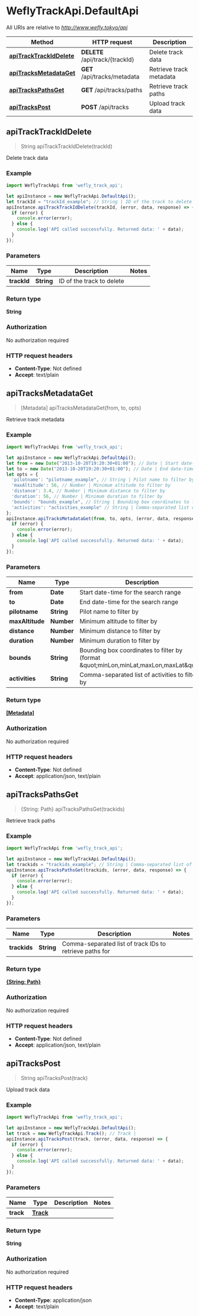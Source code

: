 # WeflyTrackApi.DefaultApi

All URIs are relative to *http://www.wefly.tokyo/api*

Method | HTTP request | Description
------------- | ------------- | -------------
[**apiTrackTrackIdDelete**](DefaultApi.md#apiTrackTrackIdDelete) | **DELETE** /api/track/{trackId} | Delete track data
[**apiTracksMetadataGet**](DefaultApi.md#apiTracksMetadataGet) | **GET** /api/tracks/metadata | Retrieve track metadata
[**apiTracksPathsGet**](DefaultApi.md#apiTracksPathsGet) | **GET** /api/tracks/paths | Retrieve track paths
[**apiTracksPost**](DefaultApi.md#apiTracksPost) | **POST** /api/tracks | Upload track data



## apiTrackTrackIdDelete

> String apiTrackTrackIdDelete(trackId)

Delete track data

### Example

```javascript
import WeflyTrackApi from 'wefly_track_api';

let apiInstance = new WeflyTrackApi.DefaultApi();
let trackId = "trackId_example"; // String | ID of the track to delete
apiInstance.apiTrackTrackIdDelete(trackId, (error, data, response) => {
  if (error) {
    console.error(error);
  } else {
    console.log('API called successfully. Returned data: ' + data);
  }
});
```

### Parameters


Name | Type | Description  | Notes
------------- | ------------- | ------------- | -------------
 **trackId** | **String**| ID of the track to delete | 

### Return type

**String**

### Authorization

No authorization required

### HTTP request headers

- **Content-Type**: Not defined
- **Accept**: text/plain


## apiTracksMetadataGet

> [Metadata] apiTracksMetadataGet(from, to, opts)

Retrieve track metadata

### Example

```javascript
import WeflyTrackApi from 'wefly_track_api';

let apiInstance = new WeflyTrackApi.DefaultApi();
let from = new Date("2013-10-20T19:20:30+01:00"); // Date | Start date-time for the search range
let to = new Date("2013-10-20T19:20:30+01:00"); // Date | End date-time for the search range
let opts = {
  'pilotname': "pilotname_example", // String | Pilot name to filter by
  'maxAltitude': 56, // Number | Minimum altitude to filter by
  'distance': 3.4, // Number | Minimum distance to filter by
  'duration': 56, // Number | Minimum duration to filter by
  'bounds': "bounds_example", // String | Bounding box coordinates to filter by (format \"minLon,minLat,maxLon,maxLat\")
  'activities': "activities_example" // String | Comma-separated list of activities to filter by
};
apiInstance.apiTracksMetadataGet(from, to, opts, (error, data, response) => {
  if (error) {
    console.error(error);
  } else {
    console.log('API called successfully. Returned data: ' + data);
  }
});
```

### Parameters


Name | Type | Description  | Notes
------------- | ------------- | ------------- | -------------
 **from** | **Date**| Start date-time for the search range | 
 **to** | **Date**| End date-time for the search range | 
 **pilotname** | **String**| Pilot name to filter by | [optional] 
 **maxAltitude** | **Number**| Minimum altitude to filter by | [optional] 
 **distance** | **Number**| Minimum distance to filter by | [optional] 
 **duration** | **Number**| Minimum duration to filter by | [optional] 
 **bounds** | **String**| Bounding box coordinates to filter by (format \&quot;minLon,minLat,maxLon,maxLat\&quot;) | [optional] 
 **activities** | **String**| Comma-separated list of activities to filter by | [optional] 

### Return type

[**[Metadata]**](Metadata.md)

### Authorization

No authorization required

### HTTP request headers

- **Content-Type**: Not defined
- **Accept**: application/json, text/plain


## apiTracksPathsGet

> {String: Path} apiTracksPathsGet(trackids)

Retrieve track paths

### Example

```javascript
import WeflyTrackApi from 'wefly_track_api';

let apiInstance = new WeflyTrackApi.DefaultApi();
let trackids = "trackids_example"; // String | Comma-separated list of track IDs to retrieve paths for
apiInstance.apiTracksPathsGet(trackids, (error, data, response) => {
  if (error) {
    console.error(error);
  } else {
    console.log('API called successfully. Returned data: ' + data);
  }
});
```

### Parameters


Name | Type | Description  | Notes
------------- | ------------- | ------------- | -------------
 **trackids** | **String**| Comma-separated list of track IDs to retrieve paths for | 

### Return type

[**{String: Path}**](Path.md)

### Authorization

No authorization required

### HTTP request headers

- **Content-Type**: Not defined
- **Accept**: application/json, text/plain


## apiTracksPost

> String apiTracksPost(track)

Upload track data

### Example

```javascript
import WeflyTrackApi from 'wefly_track_api';

let apiInstance = new WeflyTrackApi.DefaultApi();
let track = new WeflyTrackApi.Track(); // Track | 
apiInstance.apiTracksPost(track, (error, data, response) => {
  if (error) {
    console.error(error);
  } else {
    console.log('API called successfully. Returned data: ' + data);
  }
});
```

### Parameters


Name | Type | Description  | Notes
------------- | ------------- | ------------- | -------------
 **track** | [**Track**](Track.md)|  | 

### Return type

**String**

### Authorization

No authorization required

### HTTP request headers

- **Content-Type**: application/json
- **Accept**: text/plain

